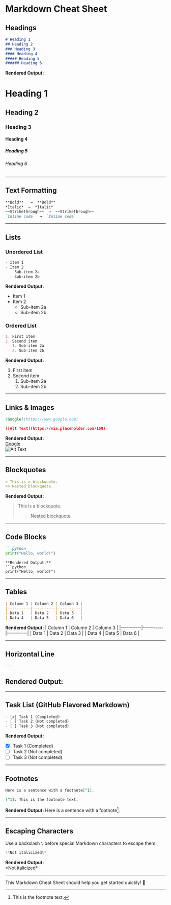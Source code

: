 # Markdown Cheat Sheet

## Headings
```markdown
# Heading 1
## Heading 2
### Heading 3
#### Heading 4
##### Heading 5
###### Heading 6
```
**Rendered Output:**  
# Heading 1  
## Heading 2  
### Heading 3  
#### Heading 4  
##### Heading 5  
###### Heading 6  

---

## Text Formatting
```markdown
**Bold**   →  **Bold**
*Italic*  →  *Italic*
~~Strikethrough~~  →  ~~Strikethrough~~
`Inline code`  →  `Inline code`
```

---

## Lists
### Unordered List
```markdown
- Item 1
- Item 2
  - Sub-item 2a
  - Sub-item 2b
```
**Rendered Output:**
- Item 1
- Item 2
  - Sub-item 2a
  - Sub-item 2b

### Ordered List
```markdown
1. First item
2. Second item
   1. Sub-item 2a
   2. Sub-item 2b
```
**Rendered Output:**
1. First item
2. Second item
   1. Sub-item 2a
   2. Sub-item 2b

---

## Links & Images
```markdown
[Google](https://www.google.com)

![Alt Text](https://via.placeholder.com/150)
```
**Rendered Output:**  
[Google](https://www.google.com)  
![Alt Text](https://via.placeholder.com/150)

---

## Blockquotes
```markdown
> This is a blockquote.
>> Nested blockquote.
```
**Rendered Output:**  
> This is a blockquote.  
>> Nested blockquote.

---

## Code Blocks
```markdown
```python
print("Hello, world!")
```
```
**Rendered Output:**
```python
print("Hello, world!")
```

---

## Tables
```markdown
| Column 1 | Column 2 | Column 3 |
|----------|----------|----------|
| Data 1   | Data 2   | Data 3   |
| Data 4   | Data 5   | Data 6   |
```
**Rendered Output:**
| Column 1 | Column 2 | Column 3 |
|----------|----------|----------|
| Data 1   | Data 2   | Data 3   |
| Data 4   | Data 5   | Data 6   |

---

## Horizontal Line
```markdown
---
```
**Rendered Output:**
---

---

## Task List (GitHub Flavored Markdown)
```markdown
- [x] Task 1 (Completed)
- [ ] Task 2 (Not completed)
- [ ] Task 3 (Not completed)
```
**Rendered Output:**
- [x] Task 1 (Completed)
- [ ] Task 2 (Not completed)
- [ ] Task 3 (Not completed)

---

## Footnotes
```markdown
Here is a sentence with a footnote[^1].

[^1]: This is the footnote text.
```
**Rendered Output:**
Here is a sentence with a footnote[^1].

[^1]: This is the footnote text.

---

## Escaping Characters
Use a backslash `\` before special Markdown characters to escape them:
```markdown
\*Not italicized\*
```
**Rendered Output:**  
\*Not italicized\*

---

This Markdown Cheat Sheet should help you get started quickly! 🚀

